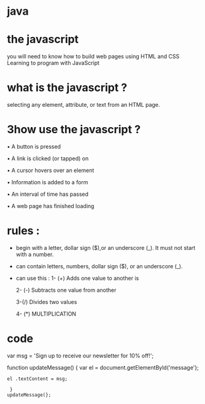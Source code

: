 # java
# the javascript

 you will need to know how to build web pages using HTML and CSS  Learning to program with JavaScript 

 # what is the javascript ?
  selecting any element, attribute, or text from an HTML page. 

 # 3how use the javascript ?
  • A button is pressed 
  
  • A link is clicked (or tapped) on 
  
  • A cursor hovers over an element
  
  • Information is added to a form 
  
  • An interval of time has passed 
  
  • A web page has finished loading
  
 # rules :
  * begin with a letter, dollar sign ($),or an underscore (_). It must not start with a number. 
  * can contain letters, numbers, dollar sign ($), or an underscore (_). 
  * can use this :
    1- (+) Adds one value to another is 
    
    2- (-)   Subtracts one value from another 
    
    3-(/)  Divides two values
    
    4- (*) MULTIPLICATION


  # code
  
   var msg = 'Sign up to receive our newsletter for 10% off!';
   
   function updateMessage()
   {
   var el = document.getElementByld('message'};
   
    el .textContent = msg;
    
     }
    updateMessage(}; 
    

